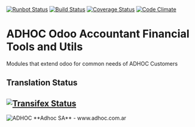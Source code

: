 [![Runbot Status](http://runbot.adhoc.com.ar/runbot/badge/flat/7/10.0.svg)](http://runbot.adhoc.com.ar/runbot/repo/github-com-ingadhoc-account-financial-tools-7)
[![Build Status](https://travis-ci.org/ingadhoc/account-financial-tools.svg?branch=10.0)](https://travis-ci.org/ingadhoc/account-financial-tools)
[![Coverage Status](https://coveralls.io/repos/ingadhoc/account-financial-tools/badge.png?branch=10.0)](https://coveralls.io/r/ingadhoc/account-financial-tools?branch=10.0)
[![Code Climate](https://codeclimate.com/github/ingadhoc/account-financial-tools/badges/gpa.svg)](https://codeclimate.com/github/ingadhoc/account-financial-tools)

# ADHOC Odoo Accountant Financial Tools and Utils

Modules that extend odoo for common needs of ADHOC Customers

[//]: # (addons)
[//]: # (end addons)

Translation Status
------------------
[![Transifex Status](https://www.transifex.com/projects/p/ingadhoc-account-financial-tools-10-0/chart/image_png)](https://www.transifex.com/projects/p/ingadhoc-account-financial-tools-10-0)
----

<img alt="ADHOC" src="http://fotos.subefotos.com/83fed853c1e15a8023b86b2b22d6145bo.png" />
**Adhoc SA** - www.adhoc.com.ar

